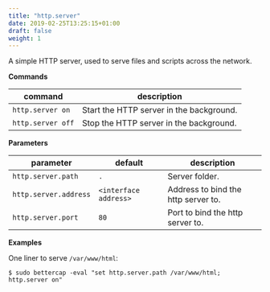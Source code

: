 ```yaml
---
title: "http.server"
date: 2019-02-25T13:25:15+01:00
draft: false
weight: 1
---
```


A simple HTTP server, used to serve files and scripts across the network.

**Commands**

| command | description |
|---------|-------------|
| `http.server on` | Start the HTTP server in the background. |
| `http.server off` | Stop the HTTP server in the background. |

**Parameters**

| parameter | default | description |
|-----------|---------|-------------|
| `http.server.path` | `.` | Server folder. | 
| `http.server.address` |  `<interface address>` | Address to bind the http server to. |
| `http.server.port` | `80` | Port to bind the http server to. |

**Examples**

One liner to serve `/var/www/html`:

    $ sudo bettercap -eval "set http.server.path /var/www/html; http.server on"
